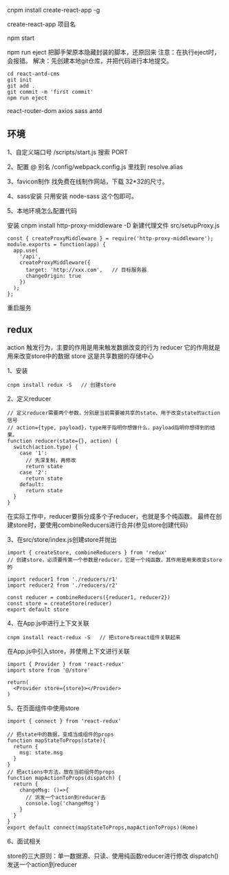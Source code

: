 cnpm install create-react-app -g

create-react-app 项目名

npm start

npm run eject 把脚手架原本隐藏封装的脚本，还原回来
注意：在执行eject时，会报错。
解决：先创建本地git仓库，并把代码进行本地提交。
```
cd react-antd-cms
git init
git add .
git commit -m 'first commit'
npm run eject
```

react-router-dom
axios
sass
antd


## 环境

1、自定义端口号
/scripts/start.js  搜索 PORT

2、配置 @ 别名
/config/webpack.config.js 里找到 resolve.alias

3、favicon制作
找免费在线制作网站，下载 32*32的尺寸。

4、sass安装
只用安装 node-sass 这个包即可。

5、本地环境怎么配置代码

  安装 cnpm install http-proxy-middleware -D
  新建代理文件 src/setupProxy.js
  ```
  const { createProxyMiddleware } = require('http-proxy-middleware');
  module.exports = function(app) {
    app.use(
      '/api',
      createProxyMiddleware({
        target: 'http://xxx.com',   // 目标服务器
        changeOrigin: true
      })
    );
  };
  ```
  重启服务


## redux

action 触发行为，主要的作用是用来触发数据改变的行为
reducer  它的作用就是用来改变store中的数据
store 这是共享数据的存储中心

1、安装
```
cnpm install redux -S   // 创建store
```
2、定义reducer
```
// 定义reducer需要两个参数，分别是当前需要被共享的state、用于改变state的action信号
// action={type, payload}，type用于指明你想做什么，payload指明你想得到的结果。
function reducer(state={}, action) {
  switch(action.type) {
    case '1':
      // 先深复制，再修改
      return state
    case '2':
      return state
    default:
      return state
  }
}
```
在实际工作中，reducer要拆分成多个子reducer，也就是多个纯函数。
最终在创建store时，要使用combineReducers进行合并(参见store创建代码)

3、在src/store/index.js创建store并抛出
```
import { createStore, combineReducers } from 'redux'
// 创建store，必须要传第一个参数是reducer，它是一个纯函数，其作用是用来改变store的

import reducer1 from './reducers/r1'
import reducer2 from './reducers/r2'

const reducer = combineReducers({reducer1, reducer2})
const store = createStore(reducer)
export default store
```

4、在App.js中进行上下文关联
```
cnpm install react-redux -S   // 把store与react组件关联起来
```
在App.js中引入store，并使用上下文进行关联
```
import { Provider } from 'react-redux'
import store from '@/store'

return(
  <Provider store={store}></Provider>
)
```
5、在页面组件中使用store
```
import { connect } from 'react-redux'

// 把state中的数据，变成当成组件的props
function mapStateToProps(state){
  return {
    msg: state.msg
  }
}
// 把actions中方法，放在当前组件的props
function mapActionToProps(dispatch) {
  return {
    changeMsg: ()=>{
      // 派发一个action到reducer去
      console.log('changeMsg')
    }
  }
}
export default connect(mapStateToProps,mapActionToProps)(Home)
```

6、面试相关

  store的三大原则：单一数据源、只读、使用纯函数reducer进行修改
  dispatch() 发送一个action到reducer

